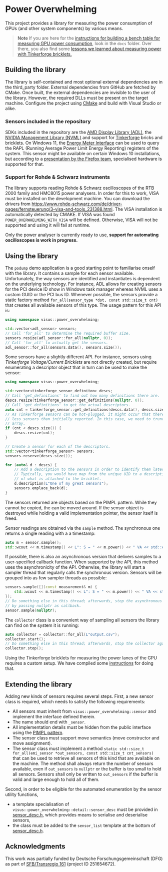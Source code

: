 # Power Overwhelming
This project provides a library for measuring the power consumption of GPUs (and other system components) by various means.

> **Note**
> If you are here for the [instructions for building a bench table for measuring GPU power consumption](docs/HARDWARE.md), look in the `docs` folder. Over there, you also find some [lessons we learned about measuring power with Tinkerforge bricklets.](docs/TINKERFORGE.md)


## Building the library
The library is self-contained and most optional external dependencies are in the third_party folder. External dependencies from GitHub are fetched by CMake. Once built, the external dependencies are invisible to the user of the library. However, the required DLLs must be present on the target machine. Configure the project using [CMake](https://cmake.org/) and build with Visual Studio or alike.

### Sensors included in the repository
SDKs included in the repository are the [AMD Display Library (ADL)](https://github.com/GPUOpen-LibrariesAndSDKs/display-library), the [NVIDIA Management Library (NVML)](https://developer.nvidia.com/nvidia-management-library-nvml) and support for [Tinkerforge](https://github.com/Tinkerforge) bricks and bricklets. On Windows 11, the [Energy Meter Interface](https://learn.microsoft.com/en-us/windows-hardware/drivers/powermeter/energy-meter-interface) can be used to query the RAPL (Running Average Power Limit Energy Reporting) registers of the system. This sensor might be available on certain Windows 10  installations, but according to a [presentation by the Firefox team](https://fosdem.org/2023/schedule/event/energy_power_profiling_firefox/attachments/slides/5537/export/events/attachments/energy_power_profiling_firefox/slides/5537/FOSDEM_2023_Power_profiling_with_the_Firefox_Profiler.pdf), specialised hardware is supported for that.

### Support for Rohde & Schwarz instruments
The library supports reading Rohde & Schwarz oscilloscopes of the RTB 2000 family and HMC8015 power analysers. In order for this to work, VISA must be installed on the development machine. You can download the drivers from https://www.rohde-schwarz.com/de/driver-pages/fernsteuerung/3-visa-and-tools_231388.html. The VISA installation is automatically detected by CMAKE. If VISA was found `POWER_OVERWHELMING_WITH_VISA` will be defined. Otherwise, VISA will not be supported and using it will fail at runtime.

Only the power analyser is currently ready to use, **support for automating oscilloscopes is work in progress.**

## Using the library
The `podump` demo application is a good starting point to familiarise onself with the library. It contains a sample for each sensor available. Unfortunately, the way sensors are identified and instantiates is dependent on the underlying technology. For instance, ADL allows for creating sensors for the PCI device ID show in Windows task manager whereas NVML uses a custom GUID or the PCI bus ID. Whenever possible, the sensors provide a static factory method `for_all(sensor_type *dst, const std::size_t cnt)` that creates all available sensors of this type. The usage pattern for this API is:
```c++
using namespace visus::power_overwhelming;

std::vector<adl_sensor> sensors;
// Call 'for_all' to determine the required buffer size.
sensors.resize(adl_sensor::for_all(nullptr, 0));
// Call 'for_all' to actually get the sensors.
adl_sensor::for_all(sensors.data(), sensors.size());
```

Some sensors have a slightly different API. For instance, sensors using *Tinkerforge Voltage/Current Bricklets* are not directly created, but require enumerating a descriptor object that in turn can be used to make the sensor:
```c++
using namespace visus::power_overwhelming;

std::vector<tinkerforge_sensor_definiton> descs;
// Call 'get_definitions' to find out how many definitions there are.
descs.resize(tinkerforge_sensor::get_definitions(nullptr, 0));
// Call 'get_definitions' to get the actual descriptors.
auto cnt = tinkerforge_sensor::get_definitions(descs.data(), descs.size());
// As Tinkerforge sensors can be hot-plugged, it might occur that there are now
// less sensors than initially reported. In this case, we need to truncate the
// array.
if (cnt < descs.size()) {
    descs.resize(cnt);
}

// Create a sensor for each of the descriptors.
std::vector<tinkerforge_sensor> sensors;
sensors.reserve(descs.size());

for (auto& d : descs) {
    // Add a description to the sensors in order to identify them later.
    // Typically, you would have map from the unique UID to a description
    // of what is attached to the bricklet.
    d.description(L"One of my great sensors");
    sensors.emplace_back(d);
}
```

The sensors returned are objects based on the PIMPL pattern. While they cannot be copied, the can be moved around. If the sensor object is destroyed while holding a valid implementation pointer, the sensor itself is freed.

Sensor readings are obtained via the `sample` method. The synchronous one returns a single reading with a a timestamp:
```c++
auto m = sensor.sample();
std::wcout << m.timestamp() << L": S = " << m.power() << " VA << std::endl;
```

If possible, there is also an asynchronous version that delivers samples to a user-specified callback function. When supported by the API, this method uses the asynchronicity of the API. Otherwise, the library will start a sampler thread that regularly calls the synchronous version. Sensors will be grouped into as few sampler threads as possible:
```c++
sensors.sample([](const measurement& m) {
    std::wcout << m.timestamp() << L": S = " << m.power() << " VA << std::endl;
});
// Do something else in this thread; afterwards, stop the asynchronous sampling
// by passing nullptr as callback.
sensor.sample(nullptr);
```

The `collector` class is a convenient way of sampling all sensors the library can find on the system it is running:
```c++
auto collector = collector::for_all(L"output.csv");
collector.start();
// Do something else in this thread; afterwards, stop the collector again.
collector.stop();
```

Using the Tinkerforge bricklets for measuring the power lanes of the GPU requires a custom setup. We have compiled some [instructions](docs/HARDWARE.md) for doing that.

## Extending the library
Adding new kinds of sensors requires several steps. First, a new sensor class is required, which needs to satisfy the following requirements:

* All sensors must inherit from `visus::power_overwhelming::sensor` and implement the interface defined therein.
* The name should end with `_sensor`.
* All implementation details must be hidden from the public interface using the [PIMPL pattern](https://learn.microsoft.com/en-us/cpp/cpp/pimpl-for-compile-time-encapsulation-modern-cpp).
* The sensor class must support move semantics (move constructor and move assignment).
* The sensor class must implement a method `static std::size_t for_all(emi_sensor *out_sensors, const std::size_t cnt_sensors)` that can be used to retrieve all sensors of this kind that are available on the machine. The method shall always return the number of sensors available, even if `out_sensors` is `nullptr` or the buffer is too small to hold all sensors. Sensors shall only be written to `out_sensors` if the buffer is valid and large enough to hold all of them.

Second, in order to be eligible for the automated enumeration by the sensor utility functions,
* a template specialisation of `visus::power_overwhelming::detail::sensor_desc` must be provided in [sensor_desc.h](power_overwhelming/src/sensor_desc.h), which provides means to serialise and deserialise sensors,
* the class must be added to the `sensor_list` template at the bottom of [sensor_desc.h](power_overwhelming/src/sensor_desc.h).

## Acknowledgments
This work was partially funded by Deutsche Forschungsgemeinschaft (DFG) as part of [SFB/Transregio 161](https://www.sfbtrr161.de) (project ID 251654672).
